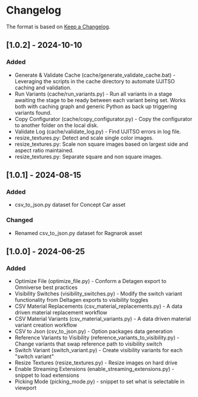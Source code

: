 # Changelog

The format is based on [Keep a Changelog](https://keepachangelog.com/en/1.0.0/).

## [1.0.2] - 2024-10-10
### Added
- Generate & Validate Cache (cache/generate_validate_cache.bat) - Leveraging the scripts in the cache directory to automate UJITSO caching and validation.
- Run Variants (cache/run_variants.py) - Run all variants in a stage awaiting the stage to be ready between each variant being set. Works both with caching graph and generic Python as back up triggering variants found.
- Copy Configurator (cache/copy_configurator.py) - Copy the configurator to another folder on the local disk.
- Validate Log (cache/validate_log.py) - Find UJITSO errors in log file.
- resize_textures.py: Detect and scale single color images.
- resize_textures.py: Scale non square images based on largest side and aspect ratio maintained.
- resize_textures.py: Separate square and non square images.
  
## [1.0.1] - 2024-08-15
### Added
- csv_to_json.py dataset for Concept Car asset

### Changed
- Renamed csv_to_json.py dataset for Ragnarok asset

## [1.0.0] - 2024-06-25
### Added
- Optimize File (optimize_file.py) - Conform a Detagen export to Omniverse best practices
- Visibility Switches (visibility_switches.py) - Modify the switch variant functionality from Deltagen exports to visibility toggles
- CSV Material Replacements (csv_material_replacements.py) - A data driven material replacement workflow
- CSV Material Variants (csv_material_variants.py) - A data driven material variant creation workflow
- CSV to Json (csv_to_json.py) - Option packages data generation
- Reference Variants to Visibility (reference_variants_to_visibility.py) - Change variants that swap reference path to visibility switch
- Switch Variant (switch_variant.py) - Create visibility variants for each "switch variant"
- Resize Textures (resize_textures.py) - Resize images on hard drive
- Enable Streaming Extensions (enable_streaming_extensions.py) - snippet to load extensions
- Picking Mode (picking_mode.py) - snippet to set what is selectable in viewport



